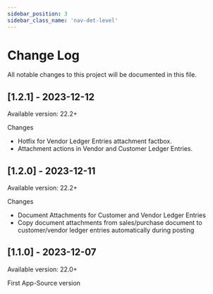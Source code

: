 ```yaml
---
sidebar_position: 3
sidebar_class_name: 'nav-det-level'
---
```


# Change Log
All notable changes to this project will be documented in this file.
  
## [1.2.1] - 2023-12-12

Available version: 22.2+

Changes
- Hotfix for Vendor Ledger Entries attachment factbox.
- Attachment actions in Vendor and Customer Ledger Entries.

## [1.2.0] - 2023-12-11
  
Available version: 22.2+

Changes
- Document Attachments for Customer and Vendor Ledger Entries
- Copy document attachments from sales/purchase document to customer/vendor ledger entries automatically during posting

## [1.1.0] - 2023-12-07
  
Available version: 22.0+

First App-Source version
